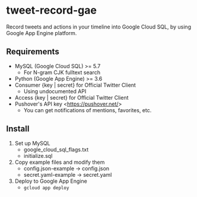 # tweet-record-gae
Record tweets and actions in your timeline into Google Cloud SQL, by using Google App Engine platform.

## Requirements
- MySQL (Google Cloud SQL) >= 5.7
	- For N-gram CJK fulltext search
- Python (Google App Engine) >= 3.6
- Consumer {key | secret} for Official Twitter Client
	- Using undocumented API
- Access {key | secret} for Official Twitter Client
- Pushover's API key <<https://pushover.net/>>
	- You can get notifications of mentions, favorites, etc.

## Install
1. Set up MySQL
	- google_cloud_sql_flags.txt
	- initialize.sql
2. Copy example files and modify them
	- config.json-example -> config.json
	- secret.yaml-example -> secret.yaml
3. Deploy to Google App Engine
	- `gcloud app deploy`
